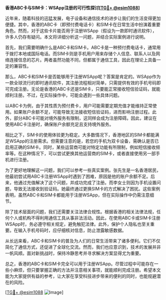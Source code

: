 **香港ABC卡与SIM卡：WSApp注册的可行性探讨[[TG💪+ @esim1088](https://t.me/s/esim1088)]**

近年来，随着科技的迅猛发展，电子设备和通信技术的进步让我们的生活变得更加便捷。其中，香港的ABC卡（即预付费电话卡）和SIM卡在日常生活中扮演着重要角色。然而，对于这些卡片能否用于注册WSApp（假设为一款即时通讯软件），许多人仍存有疑问。本文将详细分析这一问题，并结合实际案例进行说明。

首先，我们需要明确什么是ABC卡和SIM卡。ABC卡是一种预付费电话卡，通常用于拨打本地或国际电话。而SIM卡则是手机用户用来存储个人信息、联系人以及网络连接信息的芯片。两者虽然功能不同，但都属于通信工具，因此在理论上具备一定的兼容性。

那么，ABC卡和SIM卡是否能够用于注册WSApp呢？答案是肯定的。WSApp作为一款全球流行的即时通讯软件，其注册流程相对简单，只需提供有效的手机号码即可完成注册。无论是香港的ABC卡还是SIM卡，只要能正常接收短信验证码，就能顺利注册。不过，在实际操作中，可能会遇到一些具体问题。

以ABC卡为例，由于其性质为预付费卡，用户可能需要定期充值才能维持正常使用。如果账户余额不足，可能导致无法接收短信验证码，进而影响注册过程。此外，部分ABC卡可能对境外服务有限制，这同样会成为注册障碍。因此，建议在使用ABC卡注册时，确保账户余额充足且支持境外服务。

相比之下，SIM卡的使用体验更为稳定。大多数情况下，香港地区的SIM卡都能满足WSApp的注册需求。但需要注意的是，若您的手机为双卡设备，需确认是否已启用正确的SIM卡。同时，某些运营商可能对特定功能有所限制，例如短信接收频率等。在这种情况下，可以尝试更换其他运营商的SIM卡，或者直接使用另一部手机进行注册。

为了更好地理解这一问题，我们可以参考一些真实案例。张先生是一名香港居民，他最初尝试用ABC卡注册WSApp时遇到了困难，原因是他的账户余额不足。后来，他通过充值解决了这个问题，并成功完成了注册。而李女士则因为手机设置问题，导致无法接收到验证码。她最终通过更换SIM卡的方式解决了困扰。这些案例表明，虽然ABC卡和SIM卡都能用于注册WSApp，但在实际操作中仍需注意细节。

除了技术层面的问题，我们还需要关注法律合规性。根据香港的相关法律法规，任何个人或机构不得利用通信工具从事非法活动。因此，在使用ABC卡或SIM卡注册WSApp时，务必遵守相关规定，避免触犯法律。此外，保护个人隐私也至关重要。在输入手机号码时，应仔细核对信息，防止泄露敏感数据。

从长远来看，ABC卡和SIM卡的普及为人们的日常生活带来了诸多便利。它们不仅简化了通信方式，还促进了全球化交流。然而，我们也应意识到，技术的发展并非一帆风顺。面对新挑战时，保持冷静思考并寻求解决方案显得尤为重要。

总之，香港的ABC卡和SIM卡完全可以用于注册WSApp。尽管过程中可能存在一些小麻烦，但只要掌握正确的方法并注意相关事项，就能顺利完成注册。希望本文能为大家提供有益的参考，让大家在享受科技进步带来的便利的同时，也能规避潜在的风险。

[[TG💪+ @esim1088](https://t.me/s/esim1088) ![Image](https://i.postimg.cc/4NQfJmqS/Snipaste-2025-05-13-00-14-12.png)]